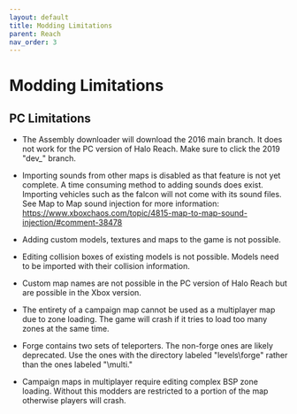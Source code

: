 ```yaml
---
layout: default
title: Modding Limitations
parent: Reach
nav_order: 3
---
```

# Modding Limitations

## PC Limitations

* The Assembly downloader will download the 2016 main branch. It does not work for the PC version of Halo Reach. Make sure to click the 2019 "dev_" branch.

* Importing sounds from other maps is disabled as that feature is not yet complete. A time consuming method to adding sounds does exist. Importing vehicles such as the falcon will not come with its sound files.
See Map to Map sound injection for more information:
https://www.xboxchaos.com/topic/4815-map-to-map-sound-injection/#comment-38478

* Adding custom models, textures and maps to the game is not possible.

* Editing collision boxes of existing models is not possible. Models need to be imported with their collision information.

* Custom map names are not possible in the PC version of Halo Reach but are possible in the Xbox version.

* The entirety of a campaign map cannot be used as a multiplayer map due to zone loading. The game will crash if it tries to load too many zones at the same time.

* Forge contains two sets of teleporters. The non-forge ones are likely deprecated. Use the ones with the directory labeled "levels\forge" rather than the ones labeled "\multi."

* Campaign maps in multiplayer require editing complex BSP zone loading. Without this modders are restricted to a portion of the map otherwise players will crash.
